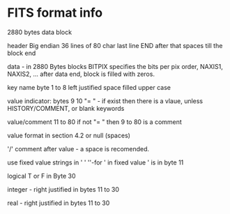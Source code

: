 # FITS format info


2880 bytes data block

header Big endian
36 lines of 80 char
last line END
after that spaces till the block end

data - in 2880 Bytes blocks
BITPIX specifies the bits per pix
order, NAXIS1, NAXIS2, ...
after data end, block is filled with zeros.

key name byte 1 to 8
left justified
space filled
upper case

value indicator: bytes 9 10 "= " - if exist then there is a vlaue, unless HISTORY/COMMENT, or blank keywords

value/comment 11 to 80
if not "= " then 9 to 80 is a comment

value format in section 4.2
or null (spaces)

'/' comment after value - a space is recomended.

use fixed value 
strings in ' '  ''-for '
in fixed value ' is in byte 11

logical T or F in Byte 30

integer - right justified in bytes 11 to 30

real -  right justified in bytes 11 to 30

